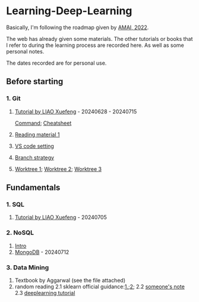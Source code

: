 # Learning-Deep-Learning

Basically, I'm following the roadmap given by [AMAI, 2022](https://i.am.ai/roadmap/#note). 

The web has already given some materials. The other tutorials or books that I refer to during the learning process are recorded here. As well as some personal notes.

The dates recorded are for personal use.

## Before starting
### 1. Git
1.  [Tutorial by LIAO Xuefeng](https://www.liaoxuefeng.com/wiki/896043488029600)  - 20240628 - 20240715
   
    [Command](https://www.bookstack.cn/read/git-tutorial/docs-basic.md);
    [Cheatsheet](https://education.github.com/git-cheat-sheet-education.pdf)
2.  [Reading material 1](https://waynerv.com/posts/git-undo-intro/#%E5%B7%A5%E4%BD%9C%E6%B5%81%E7%A8%8B)
3.  [VS code setting](https://blog.csdn.net/weixin_48024605/article/details/136037857)
4.  [Branch strategy](https://shq5785.blog.csdn.net/article/details/104557439)
5.  [Worktree 1](https://juejin.cn/post/7033937199355658271);
    [Worktree 2](https://juejin.cn/post/7088629811328843807);
    [Worktree 3](https://minsonlee.github.io/2020/05/git-worktree)

## Fundamentals
### 1. SQL
1.  [Tutorial by LIAO Xuefeng](https://www.liaoxuefeng.com/wiki/1177760294764384)  - 20240705
### 2. NoSQL
1.  [Intro](https://cloud.tencent.com/developer/article/1030365)
2.  [MongoDB](https://www.runoob.com/mongodb/mongodb-databases-documents-collections.html)  - 20240712
### 3. Data Mining
1.  Textbook by Aggarwal (see the file attached)
2.  random reading
      2.1 sklearn official guidance:[1.](https://github.com/apachecn/sklearn-doc-zh/tree/master);[2](https://scikit-learn.cn/stable/);
      2.2 [someone's note](https://tianxuzhang.github.io/introduction-to-machine-learning/README.html)
      2.3 [deeplearning tutorial](https://www.bookstack.cn/books/Deeplearning-Algorithms-tutorial)
